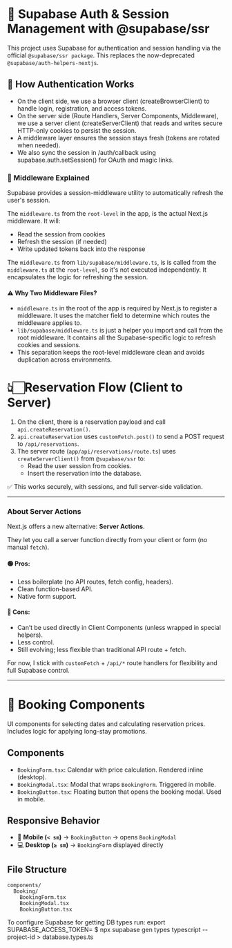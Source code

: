 # 🔐 Supabase Auth & Session Management with @supabase/ssr

This project uses Supabase for authentication and session handling via the official `@supabase/ssr package`. This replaces the now-deprecated `@supabase/auth-helpers-nextjs`.

## 🧠 How Authentication Works

- On the client side, we use a browser client (createBrowserClient) to handle login, registration, and access tokens.
- On the server side (Route Handlers, Server Components, Middleware), we use a server client (createServerClient) that reads and writes secure HTTP-only cookies to persist the session.
- A middleware layer ensures the session stays fresh (tokens are rotated when needed).
- We also sync the session in /auth/callback using supabase.auth.setSession() for OAuth and magic links.

### 🔄 Middleware Explained

Supabase provides a session-middleware utility to automatically refresh the user's session.

The `middleware.ts` from the `root-level` in the app, is the actual Next.js middleware. It will:

- Read the session from cookies
- Refresh the session (if needed)
- Write updated tokens back into the response

The `middleware.ts` from `lib/supabase/middleware.ts`, is is called from the `middleware.ts` at the `root-level`, so it's not executed independently. It encapsulates the logic for refreshing the session.

#### ⚠️ Why Two Middleware Files?

- `middleware.ts` in the root of the app is required by Next.js to register a middleware. It uses the matcher field to determine which routes the middleware applies to.
- `lib/supabase/middleware.ts` is just a helper you import and call from the root middleware. It contains all the Supabase-specific logic to refresh cookies and sessions.
- This separation keeps the root-level middleware clean and avoids duplication across environments.

# 👆🏻Reservation Flow (Client to Server)

1. On the client, there is a reservation payload and call `api.createReservation()`.
2. `api.createReservation` uses `customFetch.post()` to send a POST request to `/api/reservations`.
3. The server route (`app/api/reservations/route.ts`) uses `createServerClient()` from `@supabase/ssr` to:
   - Read the user session from cookies.
   - Insert the reservation into the database.

✅ This works securely, with sessions, and full server-side validation.

---

### About Server Actions

Next.js offers a new alternative: **Server Actions**.

They let you call a server function directly from your client or form (no manual `fetch`).

#### 🟢 Pros:

- Less boilerplate (no API routes, fetch config, headers).
- Clean function-based API.
- Native form support.

#### 🔴 Cons:

- Can’t be used directly in Client Components (unless wrapped in special helpers).
- Less control.
- Still evolving; less flexible than traditional API route + fetch.

For now, I stick with `customFetch` + `/api/*` route handlers for flexibility and full Supabase control.

---

# 🏡 Booking Components

UI components for selecting dates and calculating reservation prices. Includes logic for applying long-stay promotions.

## Components

- `BookingForm.tsx`: Calendar with price calculation. Rendered inline (desktop).
- `BookingModal.tsx`: Modal that wraps `BookingForm`. Triggered in mobile.
- `BookingButton.tsx`: Floating button that opens the booking modal. Used in mobile.

## Responsive Behavior

- 📱 **Mobile (`< sm`)** → `BookingButton` → opens `BookingModal`
- 💻 **Desktop (`≥ sm`)** → `BookingForm` displayed directly

## File Structure

```text
components/
  Booking/
    BookingForm.tsx
    BookingModal.tsx
    BookingButton.tsx
```

To configure Supabase for getting DB types run:
export SUPABASE_ACCESS_TOKEN=<token>
$ npx supabase gen types typescript --project-id <project-id> > database.types.ts
